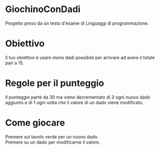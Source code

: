 # GiochinoConDadi
 Progetto preso da un testo d'esame di Linguaggi di programmazione.

# Obiettivo
 Il tuo obiettivo è usare meno dadi possibile per arrivare ad avere il totale pari a 15.
 
 # Regole per il punteggio
 Il punteggio parte da 30 ma viene decrementato di 3 ogni nuovo dado aggiunto e di 1 ogni volta che il valore di un dado viene modificato.
 
 # Come giocare
 Premere sul tavolo verde per un nuovo dado. <br>
 Premere su un dado per modificarne il valore.
